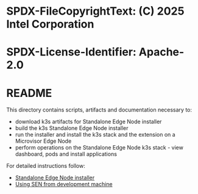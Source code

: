 # SPDX-FileCopyrightText: (C) 2025 Intel Corporation
# SPDX-License-Identifier: Apache-2.0

# README

This directory contains scripts, artifacts and documentation necessary to:
- download k3s artifacts for Standalone Edge Node installer
- build the k3s Standalone Edge Node installer
- run the installer and install the k3s stack and the extension on a Microvisor Edge Node
- perform operations on the Standalone Edge Node k3s stack - view dashboard, pods and install applications

For detailed instructions follow:

- [Standalone Edge Node installer](./docs/standalone-edge-node-installer.md)
- [Using SEN from development machine](./development-machine-usage.md)

